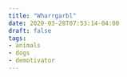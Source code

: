 ```yaml
---
title: "Wharrgarbl"
date: 2020-03-28T07:53:14-04:00
draft: false
tags:
- animals
- dogs
- demotivator
---
```

